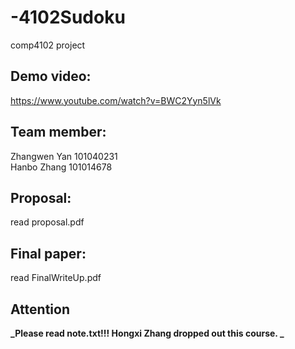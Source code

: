 # -4102Sudoku
comp4102 project

## **Demo video**: 
https://www.youtube.com/watch?v=BWC2Yyn5lVk

## **Team member:**                              
Zhangwen Yan 101040231                        
Hanbo Zhang  101014678

## **Proposal:**
read proposal.pdf

## **Final paper:**
read FinalWriteUp.pdf

## Attention
**_Please read note.txt!!! 
Hongxi Zhang dropped out this course. _**
